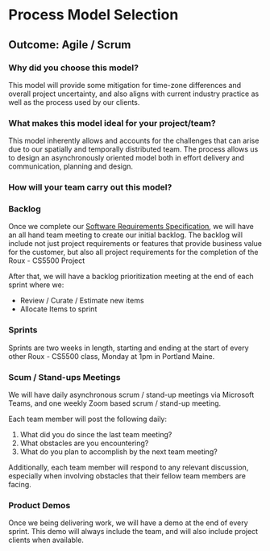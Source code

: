 # Process Model Selection

## Outcome: Agile / Scrum

### Why did you choose this model?
This model will provide some mitigation for time-zone differences and overall project uncertainty,
and also aligns with current industry practice as well as the process used by our clients.

### What makes this model ideal for your project/team?
This model inherently allows and accounts for the challenges that can arise due to our spatially
and temporally distributed team. The process allows us to design an asynchronously oriented model
both in effort delivery and communication, planning and design. 

### How will your team carry out this model?

### Backlog
Once we complete our [Software Requirements Specification](./SoftwareRequirementsSpecification.md),
we will have an all hand team meeting to create our initial backlog. The backlog will include not
just project requirements or features that provide business value for the customer, but also all 
project requirements for the completion of the Roux - CS5500 Project

After that, we will have a backlog prioritization meeting at the end of each sprint where we:
- Review / Curate / Estimate new items
- Allocate Items to sprint

### Sprints
Sprints are two weeks in length, starting and ending at the start of every other Roux - CS5500 
class, Monday at 1pm in Portland Maine.

### Scum / Stand-ups Meetings
We will have daily asynchronous scrum / stand-up meetings via Microsoft Teams, and one weekly
Zoom based scrum / stand-up meeting.

Each team member will post the following daily:
1. What did you do since the last team meeting?
2. What obstacles are you encountering?
3. What do you plan to accomplish by the next team meeting?

Additionally, each team member will respond to any relevant discussion, especially when involving
obstacles that their fellow team members are facing.

### Product Demos
Once we being delivering work, we will have a demo at the end of every sprint. This demo will always
include the team, and will also include project clients when available. 
